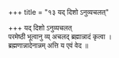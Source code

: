+++
title = "१३ यद् दिशो ऽनुव्यचलत्"

+++
यद् दिशो ऽनुव्यचलत्  
परमेष्ठी भूत्वानु व्य् अचलद् ब्रह्मान्नादं कृत्वा ।  
ब्रह्मणान्नादेनान्नम् अत्ति य एवं वेद ॥